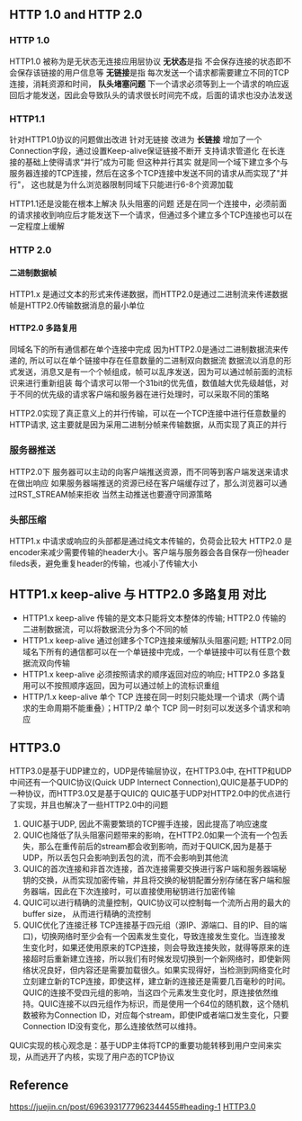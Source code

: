 ## HTTP 1.0 and HTTP 2.0

### HTTP 1.0
HTTP1.0 被称为是无状态无连接应用层协议
**无状态**是指 不会保存连接的状态即不会保存该链接的用户信息等
**无链接**是指 每次发送一个请求都需要建立不同的TCP连接，消耗资源和时间，
**队头堵塞问题** 下一个请求必须等到上一个请求的响应返回后才能发送，因此会导致队头的请求很长时间完不成，后面的请求也没办法发送


### HTTP1.1
针对HTTP1.0协议的问题做出改进
针对无链接 改进为 **长链接** 增加了一个Connection字段，通过设置Keep-alive保证链接不断开
支持请求管道化 在长连接的基础上使得请求“并行”成为可能
但这种并行其实 就是同一个域下建立多个与服务器连接的TCP连接，然后在这多个TCP连接中发送不同的请求从而实现了"并行"， 这也就是为什么浏览器限制同域下只能进行6-8个资源加载

HTTP1.1还是没能在根本上解决 队头阻塞的问题 还是在同一个连接中，必须前面的请求接收到响应后才能发送下一个请求，但通过多个建立多个TCP连接也可以在一定程度上缓解





### HTTP 2.0
#### 二进制数据帧
HTTP1.x 是通过文本的形式来传递数据，而HTTP2.0是通过二进制流来传递数据
帧是HTTP2.0传输数据消息的最小单位
#### HTTP2.0 多路复用  
同域名下的所有通信都在单个连接中完成
因为HTTP2.0是通过二进制数据流来传递的, 所以可以在单个链接中存在任意数量的二进制双向数据流
数据流以消息的形式发送，消息又是有一个个帧组成，帧可以乱序发送，因为可以通过帧前面的流标识来进行重新组装
每个请求可以带一个31bit的优先值，数值越大优先级越低，对于不同的优先级的请求客户端和服务器在进行处理时，可以采取不同的策略


HTTP2.0实现了真正意义上的并行传输，可以在一个TCP连接中进行任意数量的HTTP请求, 
这主要就是因为采用二进制分帧来传输数据，从而实现了真正的并行

### 服务器推送
HTTP2.0下 服务器可以主动的向客户端推送资源，而不同等到客户端发送来请求在做出响应
如果服务器端推送的资源已经在客户端缓存过了，那么浏览器可以通过RST_STREAM帧来拒收
当然主动推送也要遵守同源策略

### 头部压缩
HTTP1.x 中请求或响应的头部都是通过纯文本传输的，负荷会比较大
HTTP2.0 是encoder来减少需要传输的header大小。客户端与服务器会各自保存一份header fileds表，避免重复header的传输，也减小了传输大小


## HTTP1.x keep-alive  与 HTTP2.0 多路复用 对比
* HTTP1.x keep-alive 传输的是文本只能将文本整体的传输; HTTP2.0 传输的二进制数据流，可以将数据流分为多个不同的帧
* HTTP1.x keep-alive 通过创建多个TCP连接来缓解队头阻塞问题; HTTP2.0同域名下所有的通信都可以在一个单链接中完成，一个单链接中可以有任意个数据流双向传输
* HTTP1.x keep-alive 必须按照请求的顺序返回对应的响应; HTTP2.0 多路复用可以不按照顺序返回，因为可以通过帧上的流标识重组
* HTTP/1.x keep-alive 单个 TCP 连接在同一时刻只能处理一个请求（两个请求的生命周期不能重叠）；HTTP/2 单个 TCP 同一时刻可以发送多个请求和响应


## HTTP3.0
HTTP3.0是基于UDP建立的，UDP是传输层协议，在HTTP3.0中, 在HTTP和UDP中间还有一个QUIC协议(Quick UDP Internect Connection),QUIC是基于UDP的一种协议，而HTTP3.0又是基于QUIC的
QUIC基于UDP对HTTP2.0中的优点进行了实现，并且也解决了一些HTTP2.0中的问题
  1. QUIC基于UDP, 因此不需要繁琐的TCP握手连接，因此提高了响应速度
  2. QUIC也降低了队头阻塞问题带来的影响，在HTTP2.0如果一个流有一个包丢失，那么在重传前后的stream都会收到影响，而对于QUICK,因为是基于UDP，所以丢包只会影响到丢包的流，而不会影响到其他流
  3. QUIC的首次连接和非首次连接，首次连接需要交换进行客户端和服务器端秘钥的交换，从而实现加密传输，并且将交换的秘钥配置分别存储在客户端和服务器端，因此在下次连接时，可以直接使用秘钥进行加密传输
  4. QUIC可以进行精确的流量控制，QUIC协议可以控制每一个流所占用的最大的buffer size， 从而进行精确的流控制
  5. QUIC优化了连接迁移 TCP连接基于四元组（源IP、源端口、目的IP、目的端口)，切换网络时至少会有一个因素发生变化，导致连接发生变化。当连接发生变化时，如果还使用原来的TCP连接，则会导致连接失败，就得等原来的连接超时后重新建立连接，所以我们有时候发现切换到一个新网络时，即使新网络状况良好，但内容还是需要加载很久。如果实现得好，当检测到网络变化时立刻建立新的TCP连接，即使这样，建立新的连接还是需要几百毫秒的时间。QUIC的连接不受四元组的影响，当这四个元素发生变化时，原连接依然维持。QUIC连接不以四元组作为标识，而是使用一个64位的随机数，这个随机数被称为Connection lD，对应每个stream，即使IP或者端口发生变化，只要Connection ID没有变化，那么连接依然可以维持。


QUIC实现的核心观念是：基于UDP主体将TCP的重要功能转移到用户空间来实现，从而逃开了内核，实现了用户态的TCP协议

## Reference
https://juejin.cn/post/6963931777962344455#heading-1
[HTTP3.0](https://blog.51cto.com/u_15295488/3129473)
